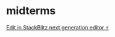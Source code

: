 # midterms

[Edit in StackBlitz next generation editor ⚡️](https://stackblitz.com/~/github.com/kumibriones21/midterms)